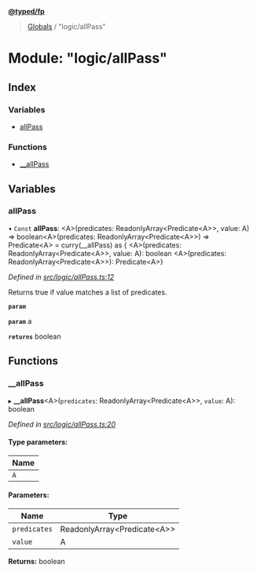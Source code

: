 **[@typed/fp](../README.md)**

> [Globals](../globals.md) / "logic/allPass"

# Module: "logic/allPass"

## Index

### Variables

* [allPass](_logic_allpass_.md#allpass)

### Functions

* [\_\_allPass](_logic_allpass_.md#__allpass)

## Variables

### allPass

• `Const` **allPass**: \<A>(predicates: ReadonlyArray\<Predicate\<A>>, value: A) => boolean\<A>(predicates: ReadonlyArray\<Predicate\<A>>) => Predicate\<A> = curry(\_\_allPass) as { \<A>(predicates: ReadonlyArray\<Predicate\<A>>, value: A): boolean \<A>(predicates: ReadonlyArray\<Predicate\<A>>): Predicate\<A>}

*Defined in [src/logic/allPass.ts:12](https://github.com/TylorS/typed-fp/blob/559f273/src/logic/allPass.ts#L12)*

Returns true if value matches a list of predicates.

**`param`** 

**`param`** a

**`returns`** boolean

## Functions

### \_\_allPass

▸ **__allPass**\<A>(`predicates`: ReadonlyArray\<Predicate\<A>>, `value`: A): boolean

*Defined in [src/logic/allPass.ts:20](https://github.com/TylorS/typed-fp/blob/559f273/src/logic/allPass.ts#L20)*

#### Type parameters:

Name |
------ |
`A` |

#### Parameters:

Name | Type |
------ | ------ |
`predicates` | ReadonlyArray\<Predicate\<A>> |
`value` | A |

**Returns:** boolean
